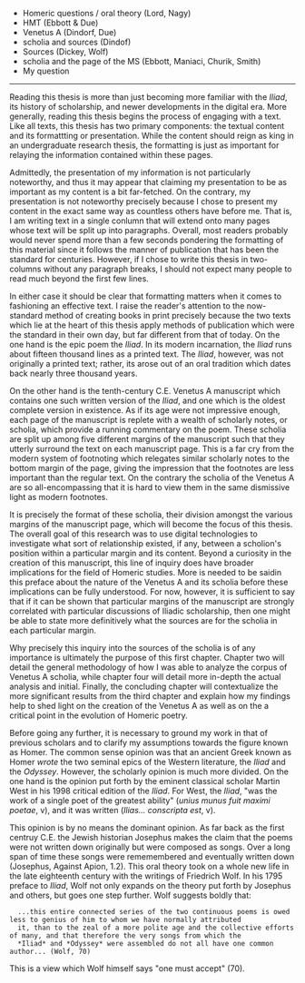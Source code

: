 - Homeric questions / oral theory (Lord, Nagy)
- HMT (Ebbott & Due)
- Venetus A (Dindorf, Due)
- scholia and sources (Dindof)
- Sources (Dickey, Wolf)
- scholia and the page of the MS (Ebbott, Maniaci, Churik, Smith) 
- My question

---

Reading this thesis is more than just becoming more familiar with the *Iliad*, its history of scholarship, and newer developments in the digital era. More generally, reading this thesis begins the process of engaging with a text. Like all texts, this thesis has two primary components: the textual content and its formattting or presentation. While the content should reign as king in an undergraduate research thesis, the formatting is just as important for relaying the information contained within these pages. 

Admittedly, the presentation of my information is not particularly noteworthy, and thus it may appear that claiming my presentation to be as important as my content is a bit far-fetched. On the contrary, my presentation is not noteworthy precisely because I chose to present my content in the exact same way as countless others have before me. That is, I am writing text in a single conlumn that will extend onto many pages whose text will be split up into paragraphs. Overall, most readers probably would never spend more than a few seconds pondering the formatting of this material since it follows the manner of publication that has been the standard for centuries. However, if I chose to write this thesis in two-columns without any paragraph breaks, I should not expect many people to read much beyond the first few lines.

In either case it should be clear that formatting matters when it comes to fashioning an effective text. I raise the reader's attention to the now-standard method of creating books in print precisely because the two texts which lie at the heart of this thesis apply methods of publication which were the standard in their own day, but far different from that of today. On the one hand is the epic poem the *Iliad*. In its modern incarnation, the *Iliad* runs about fifteen thousand lines as a printed text. The *Iliad*, however, was not originally a printed text; rather, its arose out of an oral tradition which dates back nearly three thousand years. 

On the other hand is the tenth-century C.E. Venetus A manuscript which contains one such written version of the *Iliad*, and one which is the oldest complete version in existence. As if its age were not impressive enough, each page of the manuscript is replete with a wealth of scholarly notes, or scholia, which provide a running commentary on the poem. These scholia are split up among five different margins of the manuscript such that they utterly surround the text on each manuscript page. This is a far cry from the modern system of footnoting which relegates similar scholarly notes to the bottom margin of the page, giving the impression that the footnotes are less important than the regular text. On the contrary the scholia of the Venetus A are so all-encompassing that it is hard to view them in the same dismissive light as modern footnotes. 

It is precisely the format of these scholia, their division amongst the various margins of the manuscript page, which will become the focus of this thesis. The overall goal of this research was to use digital technologies to investigate what sort of relationship existed, if any, between a scholion's position within a particular margin and its content. Beyond a curiosity in the creation of this manuscript, this line of inquiry does have broader implications for the field of Homeric studies. More is needed to be saidin this preface about the nature of the Venetus A and its scholia before these implications can be fully understood. For now, however, it is sufficient to say that if it can be shown that particular margins of the manuscript are strongly correlated with particular discussions of Iliadic scholarship, then one might be able to state more definitively what the sources are for the scholia in each particular margin.

Why precisely this inquiry into the sources of the scholia is of any importance is ultimately the purpose of this first chapter. Chapter two will detail the general methodology of how I was able to analyze the corpus of Venetus A scholia, while chapter four will detail more in-depth the actual analysis and initial. Finally, the concluding chapter will contextualize the more significant results from the third chapter and explain how my findings help to shed light on the creation of the Venetus A as well as on the a critical point in the evolution of Homeric poetry.

Before going any further, it is necessary to ground my work in that of previous scholars and to clarify my assumptions towards the figure known as Homer. The common sense opinion was that an ancient Greek known as Homer *wrote* the two seminal epics of the Western literature, the *Iliad* and the *Odyssey*. However, the scholarly opinion is much more divided. On the one hand is the opinion put forth by the eminent classical scholar Martin West in his 1998 critical edition of the *Iliad*. For West, the *Iliad*, "was the work of a single poet of the greatest ability" (*unius munus fuit maximi poetae*, v), and it was written (*Ilias... conscripta est*, v).

This opinion is by no means the dominant opinion. As far back as the first centruy C.E. the Jewish historian Josephus makes the claim that the poems were not written down originally but were composed as songs. Over a long span of time these songs were rememembered and eventually written down (Josephus, Against Apion, 1.2). This oral theory took on a whole new life in the late eighteenth century with the writings of Friedrich Wolf. In his 1795 preface to *Iliad*, Wolf not only expands on the theory put forth by Josephus and others, but goes one step further. Wolf suggests boldly that:
      
      ...this entire connected series of the two continuous poems is owed less to genius of him to whom we have normally attributed 
      it, than to the zeal of a more polite age and the collective efforts of many, and that therefore the very songs from which the 
      *Iliad* and *Odyssey* were assembled do not all have one common author... (Wolf, 70)

This is a view which Wolf himself says "one must accept" (70).
